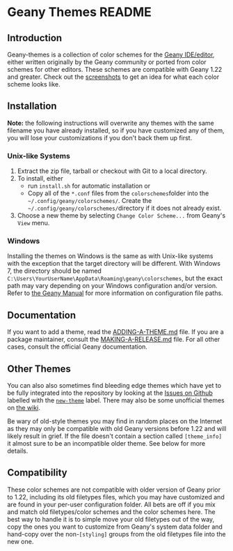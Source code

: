 Geany Themes README
===================

Introduction
------------

Geany-themes is a collection of color schemes for the
[Geany IDE/editor][geany], either written originally by the Geany community
or ported from color schemes for other editors. These schemes are compatible
with Geany 1.22 and greater. Check out the [screenshots][scrn] to get an
idea for what each color scheme looks like.

Installation
------------

**Note:** the following instructions will overwrite any themes with
the same filename you have already installed, so if you have customized
any of them, you will lose your customizations if you don't back them
up first.

### Unix-like Systems

1. Extract the zip file, tarball or checkout with Git to a local
directory.
1. To install, either
    * run `install.sh` for automatic installation or
    * Copy all of the `*.conf` files from the `colorschemes`folder
    into the `~/.config/geany/colorschemes/`.
    Create the `~/.config/geany/colorschemes/`directory if it
does not already exist.
1. Choose a new theme by selecting
`Change Color Scheme...` from Geany's `View` menu.

### Windows

Installing the themes on Windows is the same as with Unix-like systems
with the exception that the target directory will be different. With
Windows 7, the directory should be named
`C:\Users\YourUserName\AppData\Roaming\geany\colorschemes`, but the
exact path may vary depending on your Windows configuration and/or
version. Refer to [the Geany Manual][man-paths] for more information on
configuration file paths.

Documentation
-------------

If you want to add a theme, read the [ADDING-A-THEME.md][add-theme] file. If you
are a package maintainer, consult the [MAKING-A-RELEASE.md][make-release] file. For
all other cases, consult the official Geany documentation.

Other Themes
------------

You can also also sometimes find bleeding edge themes which have yet to
be fully integrated into the repository by looking at the
[Issues on Github][issues] labelled with the [`new-theme`][new-themes] label.
There may also be some unofficial themes on [the wiki][wiki-themes].

Be wary of old-style themes you may find in random places on the
Internet as they may only be compatible with old Geany versions before
1.22 and will likely result in grief. If the file doesn't contain a
section called `[theme_info]` it almost sure to be an incompatible
older theme. See below for more details.

Compatibility
-------------

These color schemes are not compatible with older version of Geany
prior to 1.22, including its old filetypes files, which you may have
customized and are found in your per-user configuration folder. All
bets are off if you mix and match old filetypes/color schemes and the
color schemes here. The best way to handle it is to simple move your
old filetypes out of the way, copy the ones you want to customize from
Geany's system data folder and hand-copy over the non-`[styling]`
groups from the old filetypes file into the new one.

[geany]: http://www.geany.org
[scrn]: https://github.com/geany/geany-themes/tree/master/screenshots
[issues]: https://github.com/geany/geany-themes/issues?q=is%3Aopen
[new-themes]: https://github.com/geany/geany-themes/labels/new-theme
[wiki-themes]: https://wiki.geany.org/themes/start
[man-paths]: https://www.geany.org/manual/current/index.html#configuration-file-paths
[add-theme]: https://github.com/geany/geany-themes/blob/master/ADDING-A-THEME.md
[make-release]: https://github.com/geany/geany-themes/blob/master/MAKING-A-RELEASE.md

